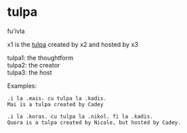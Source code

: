 # tulpa

fu'ivla

x1 is the [tulpa](https://tulpaforce.xyz) created by x2 and hosted by x3

tulpa1: the thoughtform  
tulpa2: the creator  
tulpa3: the host  

Examples:

```
.i la .mais. cu tulpa la .kadis.
Mai is a tulpa created by Cadey
```

```
.i la .koras. cu tulpa la .nikol. fi la .kadis.
Quora is a tulpa created by Nicole, but hosted by Cadey.
```
